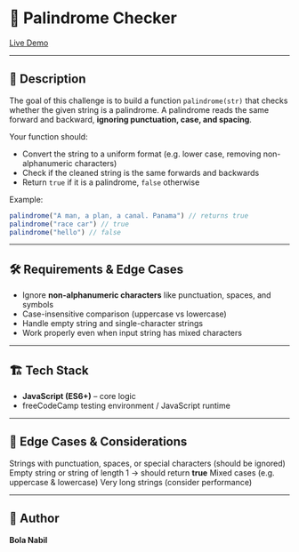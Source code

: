 # 🔁 Palindrome Checker
[Live Demo](https://ispalindrome-checker.netlify.app/)

---
## 📖 Description

The goal of this challenge is to build a function `palindrome(str)` that checks whether the given string is a palindrome. A palindrome reads the same forward and backward, **ignoring punctuation, case, and spacing**.

Your function should:

- Convert the string to a uniform format (e.g. lower case, removing non-alphanumeric characters)
- Check if the cleaned string is the same forwards and backwards
- Return `true` if it is a palindrome, `false` otherwise

Example:
```js
palindrome("A man, a plan, a canal. Panama") // returns true
palindrome("race car") // true
palindrome("hello") // false
```
---
## 🛠️ Requirements & Edge Cases

- Ignore **non-alphanumeric characters** like punctuation, spaces, and symbols
- Case-insensitive comparison (uppercase vs lowercase)
- Handle empty string and single-character strings
- Work properly even when input string has mixed characters

---
## 🏗 Tech Stack

- **JavaScript (ES6+)** – core logic
- freeCodeCamp testing environment / JavaScript runtime

---
## 🚧 Edge Cases & Considerations

Strings with punctuation, spaces, or special characters (should be ignored)
Empty string or string of length 1 → should return **true**
Mixed cases (e.g. uppercase & lowercase)
Very long strings (consider performance)

---
## 👤 Author

**Bola Nabil**
